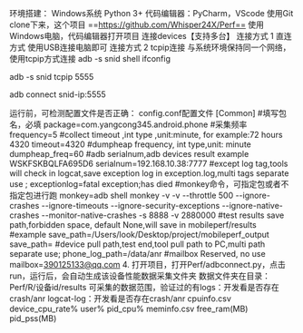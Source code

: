 环境搭建：
Windows系统
Python 3+
代码编辑器：PyCharm，VScode
使用Git clone下来，这个项目
==https://github.com/Whisper24X/Perf==
使用Windows电脑，代码编辑器打开项目
连接devices【支持多台】
连接方式 1
直连方式
使用USB连接电脑即可
连接方式 2
tcpip连接
与系统环境保持同一个网络，使用tcpip方式连接
adb -s snid shell ifconfig

adb -s snid tcpip 5555

adb connect snid-ip:5555


运行前，可检测配置文件是否正确：
config.conf配置文件
[Common]
#填写包名，必填
package=com.yangcong345.android.phone
#采集频率
frequency=5
#collect timeout ,int type ,unit:minute, for example:72 hours 4320
timeout=4320
#dumpheap frequency, int type,unit: minute
dumpheap_freq=60
#adb serialnum,adb devices result example WSKFSKBQLFA695D6
serialnum=192.168.10.38:7777
#except log tag,tools will check in logcat,save exception log in exception.log,multi tags separate use ;
exceptionlog=fatal exception;has died
#monkey命令，可指定包或者不指定包进行跑
monkey=adb shell monkey -v -v --throttle 500 --ignore-crashes --ignore-timeouts --ignore-security-exceptions --ignore-native-crashes --monitor-native-crashes -s 8888 -v 2880000
#test results save path,forbidden space, default None,will save in mobileperf/results
#example  save_path=/Users/look/Desktop/project/mobileperf_output
save_path=
#device pull path,test end,tool pull path to PC,multi path separate use;
phone_log_path=/data/anr
#mailbox Reserved, no use
mailbox=390125133@qq.com
4. 打开项目，打开Perf/adbconnect.py，点击run，运行后，会自动生成该设备性能数据采集文件夹
数据文件夹在目录：
Perf/R/设备id/results
可采集的数据范围，验证过的有logs：开发看是否存在crash/anr
logcat-log：开发看是否存在crash/anr
cpuinfo.csv
 device_cpu_rate%
 user%
 pid_cpu%
meminfo.csv
 free_ram(MB)
 pid_pss(MB)
